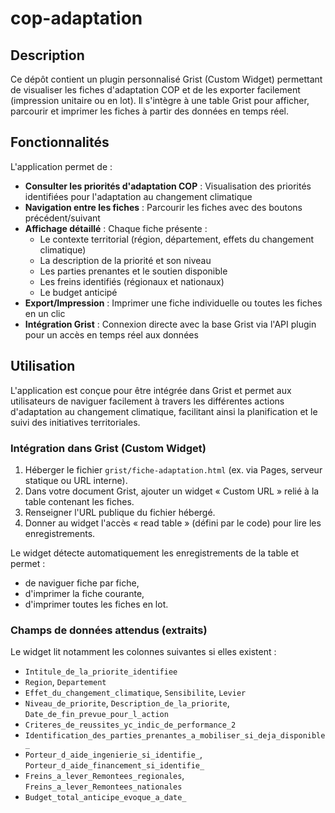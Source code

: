 # cop-adaptation

## Description

Ce dépôt contient un plugin personnalisé Grist (Custom Widget) permettant de visualiser les fiches d'adaptation COP et de les exporter facilement (impression unitaire ou en lot). Il s'intègre à une table Grist pour afficher, parcourir et imprimer les fiches à partir des données en temps réel.

## Fonctionnalités

L'application permet de :

- **Consulter les priorités d'adaptation COP** : Visualisation des priorités identifiées pour l'adaptation au changement climatique
- **Navigation entre les fiches** : Parcourir les fiches avec des boutons précédent/suivant
- **Affichage détaillé** : Chaque fiche présente :
  - Le contexte territorial (région, département, effets du changement climatique)
  - La description de la priorité et son niveau
  - Les parties prenantes et le soutien disponible
  - Les freins identifiés (régionaux et nationaux)
  - Le budget anticipé
- **Export/Impression** : Imprimer une fiche individuelle ou toutes les fiches en un clic
- **Intégration Grist** : Connexion directe avec la base Grist via l'API plugin pour un accès en temps réel aux données

## Utilisation

L'application est conçue pour être intégrée dans Grist et permet aux utilisateurs de naviguer facilement à travers les différentes actions d'adaptation au changement climatique, facilitant ainsi la planification et le suivi des initiatives territoriales.

### Intégration dans Grist (Custom Widget)

1. Héberger le fichier `grist/fiche-adaptation.html` (ex. via Pages, serveur statique ou URL interne).
2. Dans votre document Grist, ajouter un widget « Custom URL » relié à la table contenant les fiches.
3. Renseigner l'URL publique du fichier hébergé.
4. Donner au widget l'accès « read table » (défini par le code) pour lire les enregistrements.

Le widget détecte automatiquement les enregistrements de la table et permet :
- de naviguer fiche par fiche,
- d'imprimer la fiche courante,
- d'imprimer toutes les fiches en lot.

### Champs de données attendus (extraits)

Le widget lit notamment les colonnes suivantes si elles existent :
- `Intitule_de_la_priorite_identifiee`
- `Region`, `Departement`
- `Effet_du_changement_climatique`, `Sensibilite`, `Levier`
- `Niveau_de_priorite`, `Description_de_la_priorite`, `Date_de_fin_prevue_pour_l_action`
- `Criteres_de_reussites_yc_indic_de_performance_2`
- `Identification_des_parties_prenantes_a_mobiliser_si_deja_disponible_`
- `Porteur_d_aide_ingenierie_si_identifie_`, `Porteur_d_aide_financement_si_identifie_`
- `Freins_a_lever_Remontees_regionales`, `Freins_a_lever_Remontees_nationales`
- `Budget_total_anticipe_evoque_a_date_`